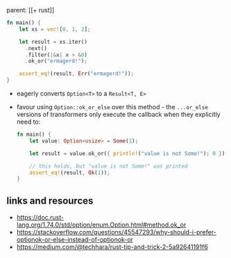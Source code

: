 parent: [[+ rust]]

```rust
fn main() {
    let xs = vec![0, 1, 2];

    let result = xs.iter()
      .next()
      .filter(|&x| x > &0)
      .ok_or("ermagerd!");

    assert_eq!(result, Err("ermagerd!"));
}
```

- eagerly converts `Option<T>` to a `Result<T, E>`
- favour using `Option::ok_or_else` over this method - the `...or_else` versions of transformers only execute the callback when they explicitly need to:

	```rust
	fn main() {
	    let value: Option<usize> = Some(1);
	
	    let result = value.ok_or({ println!("value is not Some!"); 0 });

		// this holds, but "value is not Some!" was printed
	    assert_eq!(result, Ok(1));
	}
	```

## links and resources

- https://doc.rust-lang.org/1.74.0/std/option/enum.Option.html#method.ok_or
- https://stackoverflow.com/questions/45547293/why-should-i-prefer-optionok-or-else-instead-of-optionok-or
- https://medium.com/@techhara/rust-tip-and-trick-2-5a92641191f6
